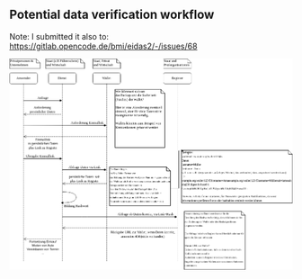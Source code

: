 ## Potential data verification workflow

Note: I submitted it also to: https://gitlab.opencode.de/bmi/eidas2/-/issues/68

![Verification Workflow](Verification_and_Wallet.png)
